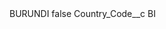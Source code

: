<?xml version="1.0" encoding="UTF-8"?>
<CustomMetadata xmlns="http://soap.sforce.com/2006/04/metadata" xmlns:xsi="http://www.w3.org/2001/XMLSchema-instance" xmlns:xsd="http://www.w3.org/2001/XMLSchema">
    <label>BURUNDI</label>
    <protected>false</protected>
    <values>
        <field>Country_Code__c</field>
        <value xsi:type="xsd:string">BI</value>
    </values>
</CustomMetadata>
